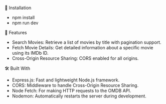 

🔧 Installation

- npm install
- npm run dev

🌟 Features

- Search Movies: Retrieve a list of movies by title with pagination support.
- Fetch Movie Details: Get detailed information about a specific movie using its IMDb ID.
- Cross-Origin Resource Sharing: CORS enabled for all origins.

🛠️ Built With

- Express.js: Fast and lightweight Node.js framework.
- CORS: Middleware to handle Cross-Origin Resource Sharing.
- Node Fetch: For making HTTP requests to the OMDB API.
- Nodemon: Automatically restarts the server during development.